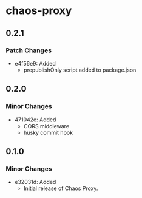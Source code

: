 # chaos-proxy

## 0.2.1

### Patch Changes

- e4f56e9: Added
  - prepublishOnly script added to package.json

## 0.2.0

### Minor Changes

- 471042e: Added
  - CORS middleware
  - husky commit hook

## 0.1.0

### Minor Changes

- e32031d: Added
  - Initial release of Chaos Proxy.

